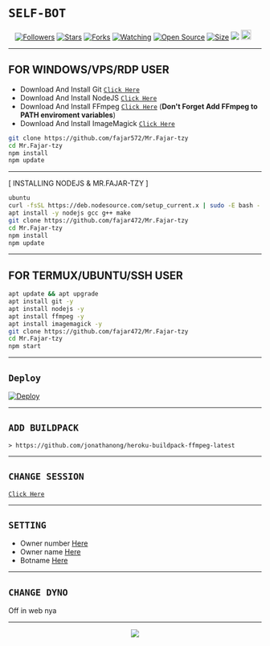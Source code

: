 
# ```SELF-BOT```
<p align="center">
<a href="https://github.com/fajar472/followers"><img title="Followers" src="https://img.shields.io/github/followers/fajar472?color=red&style=flat-square"></a>
<a href="https://github.com/fajar472/Mr.Fajar-tzy.git/stargazers/"><img title="Stars" src="https://img.shields.io/github/stars/fajar472/Mr.Fajar-tzy.git?color=blue&style=flat-square"></a>
<a href="https://github.com/fajar472/Mr.Fajar-tzy.git/network/members"><img title="Forks" src="https://img.shields.io/github/forks/fajar472/Mr.Fajar-tzy.git?color=red&style=flat-square"></a>
<a href="https://github.com/fajar472/Mr.Fajar-tzy.git/watchers"><img title="Watching" src="https://img.shields.io/github/watchers/fajar472/Mr.Fajar-tzy.git?label=Watchers&color=blue&style=flat-square"></a>
<a href="https://github.com/fajar472/Mr.Fajar-tzy.git"><img title="Open Source" src="https://badges.frapsoft.com/os/v2/open-source.svg?v=103"></a>
<a href="https://github.com/fajar472/Mr.Fajar-tzy.git/"><img title="Size" src="https://img.shields.io/github/repo-size/fajar472/Mr.Fajar-tzy.git?style=flat-square&color=green"></a>
<a href="https://hits.seeyoufarm.com"><img src="https://hits.seeyoufarm.com/api/count/incr/badge.svg?url=https%3A%2F%2Fgithub.com%2Ffajar472%2FMr.Fajar-tzy.git&count_bg=%2379C83D&title_bg=%23555555&icon=probot.svg&icon_color=%2300FF6D&title=hits&edge_flat=false"/></a>
<a href="https://github.com/fajar472/Mr.Fajar-tzy.git/graphs/commit-activity"><img height="20" src="https://img.shields.io/badge/Maintained%3F-yes-green.svg"></a>&nbsp;&nbsp;
</p>
<p align='center'>
    </p>

-------

## FOR WINDOWS/VPS/RDP USER

* Download And Install Git [`Click Here`](https://git-scm.com/downloads)
* Download And Install NodeJS [`Click Here`](https://nodejs.org/en/download)
* Download And Install FFmpeg [`Click Here`](https://ffmpeg.org/download.html) (**Don't Forget Add FFmpeg to PATH enviroment variables**)
* Download And Install ImageMagick [`Click Here`](https://imagemagick.org/script/download.php)

```bash
git clone https://github.com/fajar572/Mr.Fajar-tzy
cd Mr.Fajar-tzy
npm install
npm update
```

---------

[ INSTALLING NODEJS & MR.FAJAR-TZY ]

```bash
ubuntu
curl -fsSL https://deb.nodesource.com/setup_current.x | sudo -E bash -
apt install -y nodejs gcc g++ make
git clone https://github.com/fajar472/Mr.Fajar-tzy
cd Mr.Fajar-tzy
npm install
npm update
```

---------

## FOR TERMUX/UBUNTU/SSH USER

```bash
apt update && apt upgrade
apt install git -y
apt install nodejs -y
apt install ffmpeg -y
apt install imagemagick -y
git clone https://github.com/fajar472/Mr.Fajar-tzy
cd Mr.Fajar-tzy
npm start
```

-------

## ```Deploy```
[![Deploy](https://www.herokucdn.com/deploy/button.svg)](https://heroku.com/deploy?template=https://github.com/fajar472/Mr.Fajar-tzy.git)

-------
## `ADD BUILDPACK`

```
> https://github.com/jonathanong/heroku-buildpack-ffmpeg-latest
```
--------

## `CHANGE SESSION`

[`Click Here`](https://github.com/fajar472/Mr.Fajar-tzy.git/blob/master/session.json#L1)

-------
## `SETTING`

- Owner number [Here](https://github.com/fajar472/Mr.Fajar-tzy.git/blob/master/settings.json#L4)
- Owner name [Here](https://github.com/fajar472/Mr.Fajar-tzy.git/blob/master/settings.json#L13)
- Botname [Here](https://github.com/fajar472/Mr.Fajar-tzy.git/blob/master/settings.json#L14)

-------

## `CHANGE DYNO`

Off in web nya

----------

<p align="center">
  <a href="https://youtu.be/_CP2_1Yqauo"><img src="https://a.top4top.io/p_20888ybra1.jpg" />
</p>


